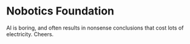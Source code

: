# Nobotics Foundation 

AI is boring, and often results in nonsense conclusions that cost lots of electricity. Cheers. 
